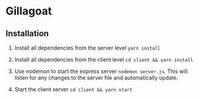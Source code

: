 # Gillagoat 

## Installation

1. Install all dependencies from the server level `yarn install`

2. Install all dependencies from the client level `cd client && yarn install`

3. Use nodemon to start the express server `nodemon server.js`. This will listen for any changes to the server file and automatically update. 

4. Start the client server `cd client && yarn start`
